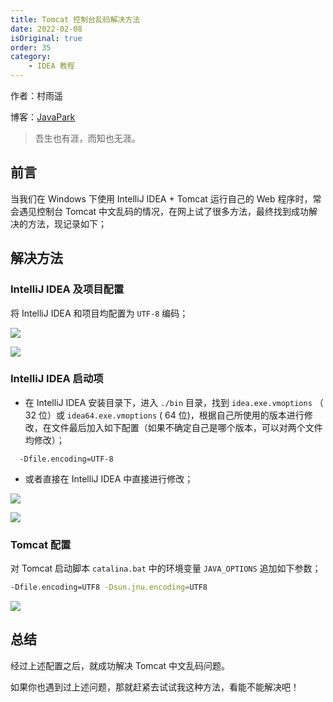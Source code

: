 ```yaml
---
title: Tomcat 控制台乱码解决方法
date: 2022-02-08
isOriginal: true
order: 35
category:
    - IDEA 教程
---
```


作者：村雨遥

博客：[JavaPark](https://cunyu1943.github.io/JavaPark)

>   吾生也有涯，而知也无涯。

## 前言

当我们在 Windows 下使用 IntelliJ IDEA + Tomcat 运行自己的 Web 程序时，常会遇见控制台 Tomcat 中文乱码的情况，在网上试了很多方法，最终找到成功解决的方法，现记录如下；

## 解决方法

### IntelliJ IDEA 及项目配置

将 IntelliJ IDEA 和项目均配置为 `UTF-8` 编码；

![](https://imgconvert.csdnimg.cn/aHR0cHM6Ly9naXRlZS5jb20vY3VueXUxOTQzL2ltYWdlcy9yYXcvbWFzdGVyL0ltZ3NXaW4vMjAyMDA0MTMyMjI5MTQucG5n?x-oss-process=image/format,png)



![](https://imgconvert.csdnimg.cn/aHR0cHM6Ly9naXRlZS5jb20vY3VueXUxOTQzL2ltYWdlcy9yYXcvbWFzdGVyL0ltZ3NXaW4vMjAyMDA0MTMyMjI5NTcucG5n?x-oss-process=image/format,png)



### IntelliJ IDEA 启动项



-    在 IntelliJ IDEA 安装目录下，进入 `./bin` 目录，找到 `idea.exe.vmoptions` （ 32 位）或 `idea64.exe.vmoptions` ( 64 位)，根据自己所使用的版本进行修改，在文件最后加入如下配置（如果不确定自己是哪个版本，可以对两个文件均修改）；  

```plain
  -Dfile.encoding=UTF-8
```

-    或者直接在 IntelliJ IDEA 中直接进行修改； 



![](https://imgconvert.csdnimg.cn/aHR0cHM6Ly9naXRlZS5jb20vY3VueXUxOTQzL2ltYWdlcy9yYXcvbWFzdGVyL0ltZ3NXaW4vMjAyMDA0MTMyMjM2NDUucG5n?x-oss-process=image/format,png)



![](https://imgconvert.csdnimg.cn/aHR0cHM6Ly9naXRlZS5jb20vY3VueXUxOTQzL2ltYWdlcy9yYXcvbWFzdGVyL0ltZ3NXaW4vMjAyMDA0MTMyMjM3MjgucG5n?x-oss-process=image/format,png)



### Tomcat 配置



对 Tomcat 启动脚本 `catalina.bat` 中的环境变量 `JAVA_OPTIONS` 追加如下参数；



```bash
-Dfile.encoding=UTF8 -Dsun.jnu.encoding=UTF8
```



![](https://imgconvert.csdnimg.cn/aHR0cHM6Ly9naXRlZS5jb20vY3VueXUxOTQzL2ltYWdlcy9yYXcvbWFzdGVyL0ltZ3NXaW4vMjAyMDA0MTMyMjQ1MDYucG5n?x-oss-process=image/format,png)

## 总结



经过上述配置之后，就成功解决 Tomcat 中文乱码问题。

如果你也遇到过上述问题，那就赶紧去试试我这种方法，看能不能解决吧！
